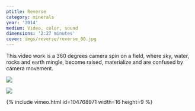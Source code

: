 ```yaml
---
ptitle: Reverse
category: minerals
year: '2014'
medium: Video, color, sound
dimensions: '2:27 minutes'
cover: imgs/reverse/reverse_00.jpg
---
```

This video work is a 360 degrees camera spin on a field, where sky, water, rocks and earth mingle, become raised, materialize and are confused by camera movement.

![]({{site.baseurl}}/imgs/reverse/reverse_01.jpg)

![]({{site.baseurl}}/imgs/reverse/reverse_02.jpg)

{% include vimeo.html id=104768971 width=16 height=9 %}
